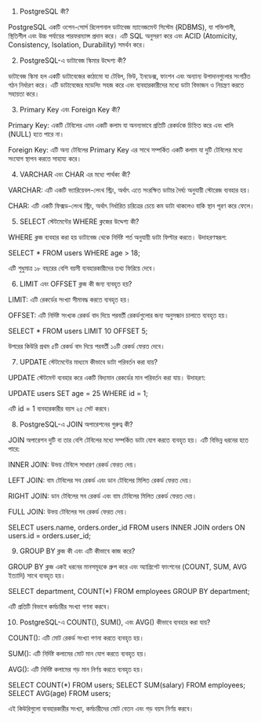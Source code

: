 

1. PostgreSQL কী?

PostgreSQL একটি ওপেন-সোর্স রিলেশনাল ডাটাবেজ ম্যানেজমেন্ট সিস্টেম (RDBMS), যা শক্তিশালী, স্থিতিশীল এবং উচ্চ পর্যায়ের পারফরম্যান্স প্রদান করে। এটি SQL অনুসরণ করে এবং ACID (Atomicity, Consistency, Isolation, Durability) সমর্থন করে।

2. PostgreSQL-এ ডাটাবেজ স্কিমার উদ্দেশ্য কী?

ডাটাবেজ স্কিমা হল একটি ডাটাবেজের কাঠামো যা টেবিল, ভিউ, ইনডেক্স, ফাংশন এবং অন্যান্য উপাদানগুলোর সংগঠিত গঠন নির্ধারণ করে। এটি ডাটাবেজের মডেলিং সহজ করে এবং ব্যবহারকারীদের মধ্যে ডাটা বিভাজন ও নিয়ন্ত্রণ করতে সহায়তা করে।

3. Primary Key এবং Foreign Key কী?

Primary Key: একটি টেবিলের এমন একটি কলাম যা অনন্যভাবে প্রতিটি রেকর্ডকে চিহ্নিত করে এবং খালি (NULL) হতে পারে না।

Foreign Key: এটি অন্য টেবিলের Primary Key এর সাথে সম্পর্কিত একটি কলাম যা দুটি টেবিলের মধ্যে সংযোগ স্থাপন করতে সাহায্য করে।

4. VARCHAR এবং CHAR এর মধ্যে পার্থক্য কী?

VARCHAR: এটি একটি ভ্যারিয়েবল-লেংথ স্ট্রিং, অর্থাৎ এতে সংরক্ষিত ডাটার দৈর্ঘ্য অনুযায়ী স্টোরেজ ব্যবহার হয়।

CHAR: এটি একটি ফিক্সড-লেংথ স্ট্রিং, অর্থাৎ নির্ধারিত চরিত্রের চেয়ে কম ডাটা থাকলেও বাকি স্থান পূরণ করে ফেলে।

5. SELECT স্টেটমেন্টের WHERE ক্লজের উদ্দেশ্য কী?

WHERE ক্লজ ব্যবহার করা হয় ডাটাবেজ থেকে নির্দিষ্ট শর্ত অনুযায়ী ডাটা ফিল্টার করতে। উদাহরণস্বরূপ:

SELECT * FROM users WHERE age > 18;

এটি শুধুমাত্র ১৮ বছরের বেশি বয়সী ব্যবহারকারীদের তথ্য ফিরিয়ে দেবে।

6. LIMIT এবং OFFSET ক্লজ কী জন্য ব্যবহৃত হয়?

LIMIT: এটি রেকর্ডের সংখ্যা সীমাবদ্ধ করতে ব্যবহৃত হয়।

OFFSET: এটি নির্দিষ্ট সংখ্যক রেকর্ড বাদ দিয়ে পরবর্তী রেকর্ডগুলোর জন্য অনুসন্ধান চালাতে ব্যবহৃত হয়।

SELECT * FROM users LIMIT 10 OFFSET 5;

উপরের কিউরি প্রথম ৫টি রেকর্ড বাদ দিয়ে পরবর্তী ১০টি রেকর্ড ফেরত দেবে।

7. UPDATE স্টেটমেন্টের মাধ্যমে কীভাবে ডাটা পরিবর্তন করা যায়?

UPDATE স্টেটমেন্ট ব্যবহার করে একটি বিদ্যমান রেকর্ডের মান পরিবর্তন করা যায়। উদাহরণ:

UPDATE users SET age = 25 WHERE id = 1;

এটি id = 1 ব্যবহারকারীর বয়স ২৫ সেট করবে।

8. PostgreSQL-এ JOIN অপারেশনের গুরুত্ব কী?

JOIN অপারেশন দুটি বা তার বেশি টেবিলের মধ্যে সম্পর্কিত ডাটা যোগ করতে ব্যবহৃত হয়। এটি বিভিন্ন ধরনের হতে পারে:

INNER JOIN: উভয় টেবিলে সাধারণ রেকর্ড ফেরত দেয়।

LEFT JOIN: বাম টেবিলের সব রেকর্ড এবং ডান টেবিলের মিলিত রেকর্ড ফেরত দেয়।

RIGHT JOIN: ডান টেবিলের সব রেকর্ড এবং বাম টেবিলের মিলিত রেকর্ড ফেরত দেয়।

FULL JOIN: উভয় টেবিলের সব রেকর্ড ফেরত দেয়।

SELECT users.name, orders.order_id
FROM users
INNER JOIN orders ON users.id = orders.user_id;

9. GROUP BY ক্লজ কী এবং এটি কীভাবে কাজ করে?

GROUP BY ক্লজ একই ধরনের মানসমূহকে গ্রুপ করে এবং অ্যাগ্রিগেট ফাংশনের (COUNT, SUM, AVG ইত্যাদি) সাথে ব্যবহৃত হয়।

SELECT department, COUNT(*)
FROM employees
GROUP BY department;

এটি প্রতিটি বিভাগে কর্মচারীর সংখ্যা গণনা করবে।

10. PostgreSQL-এ COUNT(), SUM(), এবং AVG() কীভাবে ব্যবহার করা যায়?

COUNT(): এটি মোট রেকর্ড সংখ্যা গণনা করতে ব্যবহৃত হয়।

SUM(): এটি নির্দিষ্ট কলামের মোট মান যোগ করতে ব্যবহৃত হয়।

AVG(): এটি নির্দিষ্ট কলামের গড় মান নির্ণয় করতে ব্যবহৃত হয়।

SELECT COUNT(*) FROM users;
SELECT SUM(salary) FROM employees;
SELECT AVG(age) FROM users;

এই কিউরিগুলো ব্যবহারকারীর সংখ্যা, কর্মচারীদের মোট বেতন এবং গড় বয়স নির্ণয় করবে।
